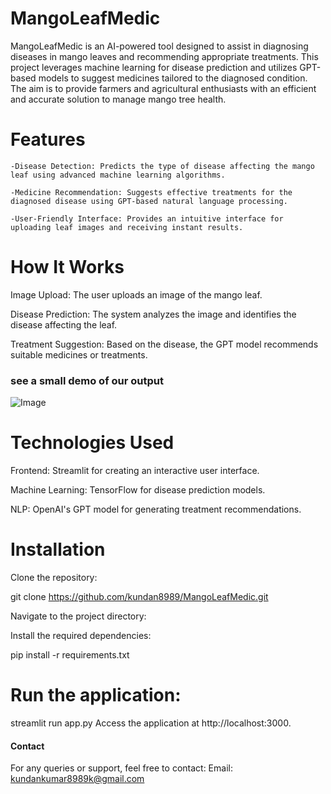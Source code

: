 # MangoLeafMedic

MangoLeafMedic is an AI-powered tool designed to assist in diagnosing diseases in mango leaves and recommending appropriate treatments. This project leverages machine learning for disease prediction and utilizes GPT-based models to suggest medicines tailored to the diagnosed condition. The aim is to provide farmers and agricultural enthusiasts with an efficient and accurate solution to manage mango tree health.

# Features

    -Disease Detection: Predicts the type of disease affecting the mango leaf using advanced machine learning algorithms.

    -Medicine Recommendation: Suggests effective treatments for the diagnosed disease using GPT-based natural language processing.

    -User-Friendly Interface: Provides an intuitive interface for uploading leaf images and receiving instant results.

# How It Works

Image Upload: The user uploads an image of the mango leaf.

Disease Prediction: The system analyzes the image and identifies the disease affecting the leaf.

Treatment Suggestion: Based on the disease, the GPT model recommends suitable medicines or treatments.

### see a small demo of our output
![Image](https://github.com/user-attachments/assets/5982be95-c7b5-4761-a855-dec6fc921f24)

# Technologies Used

Frontend: Streamlit for creating an interactive user interface.

Machine Learning: TensorFlow for disease prediction models.

NLP: OpenAI's GPT model for generating treatment recommendations.



# Installation

Clone the repository:

git clone https://github.com/kundan8989/MangoLeafMedic.git

Navigate to the project directory:

Install the required dependencies:

pip install -r requirements.txt


# Run the application:

streamlit run  app.py 
Access the application at http://localhost:3000.



#### Contact
For any queries or support, feel free to contact:
Email: kundankumar8989k@gmail.com




















